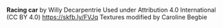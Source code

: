 **Racing car** by Willy Decarpentrie
Used under Attribution 4.0 International (CC BY 4.0)
https://skfb.ly/FVJq
Textures modified by Caroline Begbie
